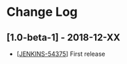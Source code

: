 # Change Log

## [1.0-beta-1] - 2018-12-XX
- [[JENKINS-54375](https://issues.jenkins-ci.org/browse/JENKINS-54375)] First release
